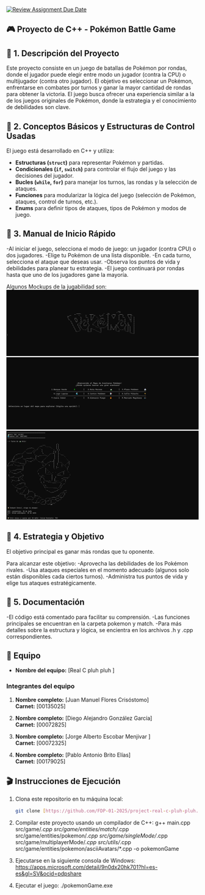[![Review Assignment Due Date](https://classroom.github.com/assets/deadline-readme-button-22041afd0340ce965d47ae6ef1cefeee28c7c493a6346c4f15d667ab976d596c.svg)](https://classroom.github.com/a/mi1WNrHU)

## 🎮 Proyecto de C++ - Pokémon Battle Game

## 📄 1. Descripción del Proyecto
Este proyecto consiste en un juego de batallas de Pokémon por rondas, donde el jugador puede elegir entre modo un jugador (contra la CPU) o multijugador (contra otro jugador). El objetivo es seleccionar un Pokémon, enfrentarse en combates por turnos y ganar la mayor cantidad de rondas para obtener la victoria. El juego busca ofrecer una experiencia similar a la de los juegos originales de Pokémon, donde la estrategia y el conocimiento de debilidades son clave.

##  🔨 2. Conceptos Básicos y Estructuras de Control Usadas
El juego está desarrollado en C++ y utiliza:
- **Estructuras (`struct`)** para representar Pokémon y partidas.
- **Condicionales (`if`, `switch`)** para controlar el flujo del juego y las decisiones del jugador.
- **Bucles (`while`, `for`)** para manejar los turnos, las rondas y la selección de ataques.
- **Funciones** para modularizar la lógica del juego (selección de Pokémon, ataques, control de turnos, etc.).
- **Enums** para definir tipos de ataques, tipos de Pokémon y modos de juego.

## 📜 3. Manual de Inicio Rápido
-Al iniciar el juego, selecciona el modo de juego: un jugador (contra CPU) o dos jugadores.
-Elige tu Pokémon de una lista disponible.
-En cada turno, selecciona el ataque que deseas usar.
-Observa los puntos de vida y debilidades para planear tu estrategia.
-El juego continuará por rondas hasta que uno de los jugadores gane la mayoría.

Algunos Mockups de la jugabilidad son:
![pokemon](/src/mockUps/image.png)
![singlePlayer](/src/mockUps/image2.png)
![battle](/src/mockUps/image3.png)

## 🎯 4. Estrategia y Objetivo
El objetivo principal es ganar más rondas que tu oponente. 

Para alcanzar este objetivo:
-Aprovecha las debilidades de los Pokémon rivales.
-Usa ataques especiales en el momento adecuado (algunos solo están disponibles cada ciertos turnos).
-Administra tus puntos de vida y elige tus ataques estratégicamente.

## 💾 5. Documentación
-El código está comentado para facilitar su comprensión.
-Las funciones principales se encuentran en la carpeta pokemon y match.
-Para más detalles sobre la estructura y lógica, se encientra en los archivos .h y .cpp correspondientes.

## 💪 Equipo

- **Nombre del equipo:** [Real C pluh pluh ]

### Integrantes del equipo

1. **Nombre completo:** [Juan Manuel Flores Crisóstomo]  
   **Carnet:** [00135025]

2. **Nombre completo:** [Diego Alejandro González García]  
   **Carnet:** [00072825]

3. **Nombre completo:** [Jorge Alberto Escobar Menjivar ]  
   **Carnet:** [00072325]

4. **Nombre completo:** [Pablo Antonio Brito Elías]  
   **Carnet:** [00179025]

## 🎬 Instrucciones de Ejecución

1. Clona este repositorio en tu máquina local:
   ```bash
   git clone [https://github.com/FDP-01-2025/project-real-c-pluh-pluh.git]

2. Compilar este proyecto usando un compilador de C++:
   g++ main.cpp src/game/*.cpp src/game/entities/match/*.cpp src/game/entities/pokemon/*.cpp src/game/singleMode/*.cpp src/game/multiplayerMode/*.cpp src/utils/*.cpp src/game/entities/pokemon/asciiAvatars/*.cpp -o pokemonGame
   
3. Ejecutarse en la siguiente consola de Windows:
   https://apps.microsoft.com/detail/9n0dx20hk701?hl=es-es&gl=SV&ocid=pdpshare

4. Ejecutar el juego:
   ./pokemonGame.exe
